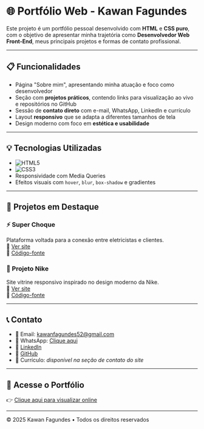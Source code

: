 # 🌐 Portfólio Web - Kawan Fagundes

Este projeto é um portfólio pessoal desenvolvido com **HTML** e **CSS puro**, com o objetivo de apresentar minha trajetória como **Desenvolvedor Web Front-End**, meus principais projetos e formas de contato profissional.

---

## 📋 Funcionalidades

- Página "Sobre mim", apresentando minha atuação e foco como desenvolvedor  
- Seção com **projetos práticos**, contendo links para visualização ao vivo e repositórios no GitHub  
- Sessão de **contato direto** com e-mail, WhatsApp, LinkedIn e currículo  
- Layout **responsivo** que se adapta a diferentes tamanhos de tela  
- Design moderno com foco em **estética e usabilidade**

---

## 💡 Tecnologias Utilizadas

- ![HTML5](https://img.shields.io/badge/-HTML-E34F26?style=flat-square&logo=html5&logoColor=white)
- ![CSS3](https://img.shields.io/badge/-CSS-1572B6?style=flat-square&logo=css3)
- Responsividade com Media Queries  
- Efeitos visuais com `hover`, `blur`, `box-shadow` e gradientes

---

## 🧩 Projetos em Destaque

### ⚡ Super Choque  
Plataforma voltada para a conexão entre eletricistas e clientes.  
🔗 [Ver site](https://fagwndes.github.io/Super-Choque/)  
🐙 [Código-fonte](https://github.com/Fagwndes/Super-Choque)

### 👟 Projeto Nike  
Site vitrine responsivo inspirado no design moderno da Nike.  
🔗 [Ver site](https://fagwndes.github.io/Projeto-Nike/)  
🐙 [Código-fonte](https://github.com/Fagwndes/Projeto-Nike)

---

## 📞 Contato

- 📧 Email: kawanfagundes52@gmail.com  
- 📱 WhatsApp: [Clique aqui](https://wa.me/5511917268272)  
- 💼 [LinkedIn](https://www.linkedin.com/in/kawan-fagundes/)  
- 🐙 [GitHub](https://github.com/Fagwndes)  
- 📄 Currículo: *disponível na seção de contato do site*

---

## 🔗 Acesse o Portfólio

👉 [Clique aqui para visualizar online](https://fagwndes.github.io/Portif-lio-Kawan/)

---

© 2025 Kawan Fagundes • Todos os direitos reservados
